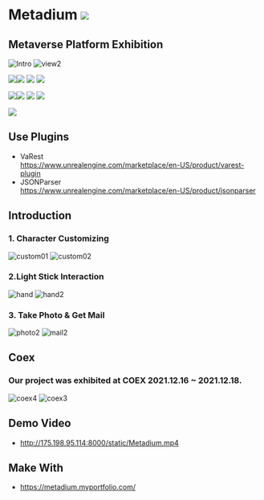 # Metadium ![](https://komarev.com/ghpvc/?username=jeondoh&label=Views&color=blueviolet)

## Metaverse Platform Exhibition

![Intro](https://user-images.githubusercontent.com/41669026/147320332-5ea17a23-1943-4026-a7e3-b7c52f104c00.png)
![view2](https://user-images.githubusercontent.com/41669026/147323524-98a6e932-c19d-4e98-8769-205b711b4110.jpg)

<img src="https://img.shields.io/badge/-Unreal Engine 4.26-0E1128?style=plastic&logo=UnrealEngine"/><img src="https://img.shields.io/badge/-Oculus Quest2-1C1E20?style=plastic&logo=Oculus"/>
<img src="https://img.shields.io/badge/-3ds Max-003545?style=plastic&logo=3ds Max"/>
<img src="https://img.shields.io/badge/-Photoshop-003545?style=plastic&logo=AdobePhotoShop"/><br>

<img src="https://img.shields.io/badge/-c++-7952B3?style=plastic&logo=c%2B%2B"/><img src="https://img.shields.io/badge/-MariaDB-1F305F?style=plastic&logo=MariaDB"/>
<img src="https://img.shields.io/badge/-Blueprint-137CBD?style=plastic&logo=Blueprint"/>
<img src="https://img.shields.io/badge/-Flask-000000?style=plastic&logo=Flask"/><br>

<img src="https://img.shields.io/badge/-Synology-B5B?style=plastic&logo=Synology"/>  


## Use Plugins
- VaRest  
  https://www.unrealengine.com/marketplace/en-US/product/varest-plugin
- JSONParser  
  https://www.unrealengine.com/marketplace/en-US/product/jsonparser


## Introduction
### 1. Character Customizing
![custom01](https://user-images.githubusercontent.com/41669026/147325375-7aa90c7e-2711-4451-8b65-d5955b21d305.jpg)
![custom02](https://user-images.githubusercontent.com/41669026/147325371-dd1e2a2d-664f-4608-805f-b968a4ecd3e4.jpg)

### 2.Light Stick Interaction
![hand](https://user-images.githubusercontent.com/41669026/147323814-98e82d13-5b79-4c7f-be68-d8d6301af279.png)
![hand2](https://user-images.githubusercontent.com/41669026/147323935-19aebb26-86b9-4d11-b88f-5b9053b91472.png)


### 3. Take Photo & Get Mail 
![photo2](https://user-images.githubusercontent.com/41669026/147326573-ab9c9680-8e6f-404a-8954-a2a49414bb2a.png)
![mail2](https://user-images.githubusercontent.com/41669026/147326510-724a42ae-1cfb-49e1-9c47-815c0299209b.jpg)



## Coex
### Our project was exhibited at COEX 2021.12.16 ~ 2021.12.18.
![coex4](https://user-images.githubusercontent.com/41669026/147326831-5653df83-53b2-4bcc-ad4d-316499cc4bf0.jpg)
![coex3](https://user-images.githubusercontent.com/41669026/147326786-8cbe268d-0794-4cda-9103-4e1f4cb7ac64.jpg)


## Demo Video
- http://175.198.95.114:8000/static/Metadium.mp4



## Make With
- https://metadium.myportfolio.com/

